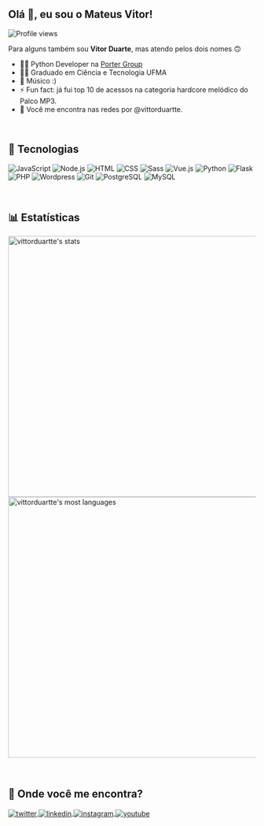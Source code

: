 <!-- <img align="right" height="590em" src="https://raw.githubusercontent.com/vittorduartte/vittorduartte/733fc31f90608db8b3a248e736ea8d39c52c9dac/assets/readme-image.png"/> -->

## Olá 👋, eu sou o Mateus Vitor!

<p align="left"> <img src="https://komarev.com/ghpvc/?username=vittorduartte&color=red" alt="Profile views" /> </p>

Para alguns também sou **Vitor Duarte**, mas atendo pelos dois nomes 🙃

- 🧑‍💻 Python Developer na [Porter Group](https://portergroup.com.br/)
- 🧑‍🎓 Graduado em Ciência e Tecnologia UFMA
- 🥁 Músico :)
- ⚡ Fun fact: já fui top 10 de acessos na categoria hardcore melódico do Palco MP3.
- 💬 Você me encontra nas redes por @vittorduartte.

<br>

## 🔧 Tecnologias

![JavaScript](https://img.shields.io/badge/JavaScript-323330?style=for-the-badge&logo=javascript&logoColor=F7DF1E)
![Node.js](https://img.shields.io/badge/Node.js-43853D?style=for-the-badge&logo=node.js&logoColor=white)
![HTML](https://img.shields.io/badge/HTML5-E34F26?style=for-the-badge&logo=html5&logoColor=white)
![CSS](https://img.shields.io/badge/CSS3-1572B6?style=for-the-badge&logo=css3&logoColor=white)
![Sass](https://img.shields.io/badge/Sass-CC6699?style=for-the-badge&logo=sass&logoColor=white)
![Vue.js](https://img.shields.io/badge/Vue.js-35495E?style=for-the-badge&logo=vue.js&logoColor=4FC08D)
![Python](https://img.shields.io/badge/Python-3776AB?style=for-the-badge&logo=python&logoColor=white)
![Flask](https://img.shields.io/badge/Flask-000000?style=for-the-badge&logo=flask&logoColor=white)
![PHP](https://img.shields.io/badge/PHP-777BB4?style=for-the-badge&logo=php&logoColor=white)
![Wordpress](https://img.shields.io/badge/WordPress-006E93?style=for-the-badge&logo=wordpress&logoColor=white)
![Git](https://img.shields.io/badge/Git-E34F26?style=for-the-badge&logo=git&logoColor=white)
![PostgreSQL](https://img.shields.io/badge/PostgreSQL-316192?style=for-the-badge&logo=postgresql&logoColor=white)
![MySQL](https://img.shields.io/badge/MySQL-00000F?style=for-the-badge&logo=mysql&logoColor=white)

<br>

## 📊 Estatísticas

<p align="left">
<img width="530em" src="https://github-readme-stats.vercel.app/api?username=vittorduartte&show_icons=true&theme=dracula" alt="vittorduartte's stats"/>
<img width="530em" src="https://github-readme-stats.vercel.app/api/top-langs/?username=vittorduartte&layout=compact&theme=dracula" alt="vittorduartte's most languages"/>
</p>

<br>

## 📍 Onde você me encontra?

<p align="left">
    <a href="https://twitter.com/vittorduartte_" target="_blank">
      <img align="center" src="https://img.shields.io/badge/Twitter-1DA1F2?style=for-the-badge&logo=twitter&logoColor=white" alt="twitter"/>  
    </a>
    <a href="https://linkedin.com/in/vittorduartte" target="_blank">
      <img align="center" src="https://img.shields.io/badge/LinkedIn-0077B5?style=for-the-badge&logo=linkedin&logoColor=white" alt="linkedin"/>
    </a>
    <a href="https://instagram.com/vittorduartte" target="_blank">
     <img align="center" src="https://img.shields.io/badge/Instagram-E4405F?style=for-the-badge&logo=instagram&logoColor=white" alt="instagram"/>
    </a>
    <a href="https://gitlab.com/vittorduartte" target="_blank">
     <img align="center" src="https://img.shields.io/badge/GitLab-330F63?style=for-the-badge&logo=gitlab&logoColor=white" alt="youtube"/>
    </a>
</p>
